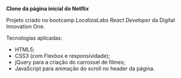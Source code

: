 **Clone da página inicial do Netflix**

Projeto criado no bootcamp *LocalizaLabs React Developer* da Digital Innovation One.

Tecnologias aplicadas:

- HTML5;
- CSS3 (com Flexbox e responsividade);
- jQuery para a criação do carrossel de filmes;
- JavaScript para animação do scroll no header da página.
